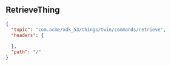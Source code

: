 ## RetrieveThing

```json
{
  "topic": "com.acme/xdk_53/things/twin/commands/retrieve",
  "headers": {
    
  },
  "path": "/"
}
```
